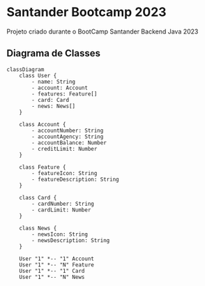 # Santander Bootcamp 2023
Projeto criado durante o BootCamp Santander Backend Java 2023

## Diagrama de Classes

```mermaid
classDiagram
    class User {
        - name: String
        - account: Account
        - features: Feature[]
        - card: Card
        - news: News[]
    }
    
    class Account {
        - accountNumber: String
        - accountAgency: String
        - accountBalance: Number
        - creditLimit: Number
    }
    
    class Feature {
        - featureIcon: String
        - featureDescription: String
    }
    
    class Card {
        - cardNumber: String
        - cardLimit: Number
    }
    
    class News {
        - newsIcon: String
        - newsDescription: String
    }

    User "1" *-- "1" Account
    User "1" *-- "N" Feature
    User "1" *-- "1" Card
    User "1" *-- "N" News
```
